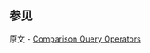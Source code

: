 ## 参见

原文 - [Comparison Query Operators]( https://docs.mongodb.com/manual/reference/operator/query-comparison/ )

